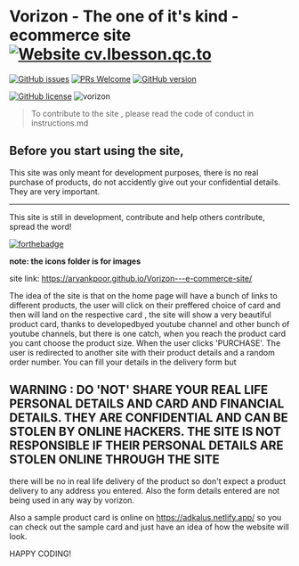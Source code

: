 # Vorizon - The one of it's kind - ecommerce site[![Website cv.lbesson.qc.to](https://img.shields.io/website-up-down-green-red/http/cv.lbesson.qc.to.svg)](http://cv.lbesson.qc.to/)
[![GitHub issues](https://img.shields.io/github/issues/Naereen/StrapDown.js.svg)](https://GitHub.com/Naereen/StrapDown.js/issues/)
[![PRs Welcome](https://img.shields.io/badge/PRs-welcome-brightgreen.svg?style=flat-square)](http://makeapullrequest.com)
[![GitHub version](https://badge.fury.io/gh/Naereen%2FStrapDown.js.svg)](https://github.com/Naereen/StrapDown.js)

[![GitHub license](https://img.shields.io/github/license/Naereen/StrapDown.js.svg)](https://github.com/Naereen/StrapDown.js/blob/master/LICENSE)
![vorizon](https://github.com/Aryankpoor/e-commerce-site/blob/master/assets/app.png)

> To contribute to the site , please read the code of conduct in instructions.md

## Before you start using the site, 
This site was only meant for development purposes, there is no real purchase of products, do not accidently give out your confidential details. They are very important.

<hr>

This site is still in development, contribute and help others contribute, spread the word!

[![forthebadge](https://forthebadge.com/images/badges/made-with-javascript.svg)](https://forthebadge.com) 

**note: the icons folder is for images**

site link: https://aryankpoor.github.io/Vorizon---e-commerce-site/

The idea of the site is that on the home page will have a bunch of links to different products, the user will click on their preffered choice of card and then will land on the respective card , the site will show a very beautiful product card, thanks to developedbyed youtube channel and other bunch of youtube channels, but there is one catch, when you reach the product card you cant choose the product size. When the user clicks 'PURCHASE'. The user is redirected to another site with their product details and a random order number. You can fill your details in the delivery form but 

  
## WARNING : DO **'NOT'** SHARE YOUR REAL LIFE PERSONAL DETAILS AND CARD AND FINANCIAL DETAILS. THEY ARE CONFIDENTIAL AND CAN BE STOLEN BY ONLINE HACKERS. THE SITE IS NOT RESPONSIBLE IF THEIR PERSONAL DETAILS ARE STOLEN ONLINE THROUGH THE SITE

there will be no in real life delivery of the product so don't expect a product delivery to any address you entered. Also the form details entered are not being used in any way by vorizon.

Also a sample product card is online on https://adkalus.netlify.app/ so you can check out the sample card and just have an idea of how the website will look.

HAPPY CODING!


